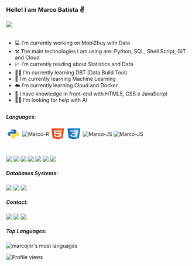 ### Hello! I am Marco Batista ✌️


<div align="left">
  <a href="https://github.com/marcojnr">
  <img height="180em" src="https://github-readme-stats.vercel.app/api?username=marcojnr&show_icons=true&theme=great-gatsby&include_all_commits=true&count_private=true"/>
</div>

## 
[]()

- 💻 I’m currently working on Mobi2buy with Data
- ⚒️ The main technologies I am using are: Python, SQL, Shell Script, GIT and Cloud
- 💹 I’m currently reading about Statistics and Data
- 👨‍💻 I’m currently learning DBT (Data Build Tool)
- 🤖 I’m currently learning Machine Learning
- ☁️ I’m currently learning Cloud and Docker
- 🌆 I have knowledge in front-end with HTML5, CSS e JavaScript
- 💁‍♂️ I’m looking for help with AI

## 

  
##### Languages:
<div>
  <img align="center" alt="Marco-Python" height="30" width="40" src="https://raw.githubusercontent.com/devicons/devicon/master/icons/python/python-original.svg" >
  <img align="center" alt="Marco-R" height="30" width="40" src="https://cdn.jsdelivr.net/gh/devicons/devicon/icons/r/r-original.svg" />
  <img align="center" alt="Marco-HTML" height="30" width="40" src="https://raw.githubusercontent.com/devicons/devicon/master/icons/html5/html5-original.svg">
  <img align="center" alt="Marco-CSS" height="30" width="40" src="https://raw.githubusercontent.com/devicons/devicon/master/icons/css3/css3-original.svg">
  <img align="center" alt="Marco-JS" height="30" width="40" src="https://cdn.jsdelivr.net/gh/devicons/devicon/icons/javascript/javascript-original.svg" />
  <img align="center" alt="Marco-JS" height="30" width="40" src="https://cdn.jsdelivr.net/gh/devicons/devicon/icons/git/git-original.svg" />
  
  <p>   <br/> 
    
<div>
 <a target="_blank"><img src="https://img.shields.io/badge/Python-3776AB?style=for-the-badge&logo=python&logoColor=white" > </a>
 <a target="_blank"><img src="https://img.shields.io/badge/R-276DC3?style=for-the-badge&logo=r&logoColor=white" > </a>
 <a target="_blank"><img src="https://img.shields.io/badge/HTML5-E34F26?style=for-the-badge&logo=html5&logoColor=white" > </a>
 <a target="_blank"><img src="https://img.shields.io/badge/CSS-239120?&style=for-the-badge&logo=css3&logoColor=white" > </a>
 <a target="_blank"><img src="https://img.shields.io/badge/JavaScript-F7DF1E?style=for-the-badge&logo=javascript&logoColor=black" > </a>
 <a target="_blank"><img src="https://img.shields.io/badge/GIT-E44C30?style=for-the-badge&logo=git&logoColor=white" > </a>
 <a target="_blank"><img src="https://img.shields.io/badge/dbt-FF694B?style=for-the-badge&logo=dbt&logoColor=white" > </a>

</div>
  
##### Databases Systems:
  
 <div>
   <a target="_blank"><img src="https://img.shields.io/badge/Microsoft_SQL_Server-CC2927?style=for-the-badge&logo=microsoft-sql-server&logoColor=white" > </a>
   <a target="_blank"><img src="https://img.shields.io/badge/MySQL-00000F?style=for-the-badge&logo=mysql&logoColor=white" > </a>
   <a target="_blank"><img src="https://img.shields.io/badge/Amazon_AWS-FF9900?style=for-the-badge&logo=amazonaws&logoColor=white" > </a>
 </div>

##### Contact:
 <div>
   <a href="https://www.linkedin.com/in/marco-batista-118828187/" target="_blank"><img src="https://img.shields.io/badge/-LinkedIn-%230077B5?style=for-the-badge&logo=linkedin&logoColor=white" target="_blank"></a> 
   <a href = "mailto:marcojr2435@gmail.com"><img src="https://img.shields.io/badge/Gmail-D14836?style=for-the-badge&logo=gmail&logoColor=white" target="_blank"></a>
   <a href = "mailto:marcojunior98@hotmail.com"><img src="https://img.shields.io/badge/Microsoft_Outlook-0078D4?style=for-the-badge&logo=microsoft-outlook&logoColor=white" target="_blank"></a>
 </div>
  

##### Top Languages:
<img width="260em" src="https://github-readme-stats.vercel.app/api/top-langs/?username=marcojnr&layout=compact&theme=vision-friendly-dark" alt="marcojnr's most languages"/>
</p>

<p align="left"> <img src="https://komarev.com/ghpvc/?username=marcojnr&color=yellow" alt="Profile views" /> </p>

